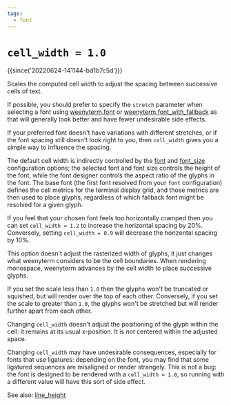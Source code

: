 ```yaml
---
tags:
  - font
---
```

# `cell_width = 1.0`

{{since('20220624-141144-bd1b7c5d')}}

Scales the computed cell width to adjust the spacing between successive cells
of text.

If possible, you should prefer to specify the `stretch` parameter when
selecting a font using [weenyterm.font](../weenyterm/font.md) or
[weenyterm.font_with_fallback](../weenyterm/font_with_fallback.md) as that will
generally look better and have fewer undesirable side effects.

If your preferred font doesn't have variations with different stretches, or
if the font spacing still doesn't look right to you, then `cell_width` gives
you a simple way to influence the spacing.

The default cell width is indirectly controlled by the [font](font.md) and
[font_size](font_size.md) configuration options; the selected font and font
size controls the height of the font, while the font designer controls the
aspect ratio of the glyphs in the font.  The base font (the first font resolved
from your `font` configuration) defines the cell metrics for the terminal
display grid, and those metrics are then used to place glyphs, regardless of
which fallback font might be resolved for a given glyph.

If you feel that your chosen font feels too horizontally cramped then you can
set `cell_width = 1.2` to increase the horizontal spacing by 20%.  Conversely,
setting `cell_width = 0.9` will decrease the horizontal spacing by 10%.

This option doesn't adjust the rasterized width of glyphs, it just changes what
weenyterm considers to be the cell boundaries. When rendering monospace, weenyterm
advances by the cell width to place successive glyphs.

If you set the scale less than `1.0` then the glyphs won't be truncated or
squished, but will render over the top of each other.  Conversely, if you set
the scale to greater than `1.0`, the glyphs won't be stretched but will render
further apart from each other.

Changing `cell_width` doesn't adjust the positioning of the glyph within the
cell: it remains at its usual x-position.  It is *not* centered within the
adjusted space.

Changing `cell_width` may have undesirable consequences, especially for fonts
that use ligatures: depending on the font, you may find that some ligatured
sequences are misaligned or render strangely. This is not a bug: the font is
designed to be rendered with a `cell_width = 1.0`, so running with a different
value will have this sort of side effect.

See also: [line_height](line_height.md)


